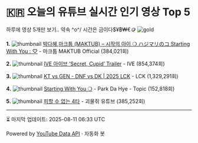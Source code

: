 # 🇰🇷 오늘의 유튜브 실시간 인기 영상 Top 5

하루에 영상 5개만 보기.. 약속 \^o^/ 
시간은 금이다$¥฿₩€🪙
![gold](https://media.tenor.com/your-gif-id.gif)


**1.** ![thumbnail](https://i.ytimg.com/vi/dAcDmbKXw_0/default.jpg)
[박다혜,마크툽 (MAKTUB) – 시작의 아이 ❍ ハジマリのコ Starting With You : ♡](https://youtube.com/watch?v=dAcDmbKXw_0) - 마크툽 MAKTUB Official (384,021회)

**2.** ![thumbnail](https://i.ytimg.com/vi/_6Zvxj0s7SE/default.jpg)
[IVE 아이브 ‘Secret, Cupid’ Trailer](https://youtube.com/watch?v=_6Zvxj0s7SE) - IVE (854,374회)

**3.** ![thumbnail](https://i.ytimg.com/vi/l8UJ_WqKk30/default.jpg)
[KT vs GEN - DNF vs DK | 2025 LCK](https://youtube.com/watch?v=l8UJ_WqKk30) - LCK (1,329,291회)

**4.** ![thumbnail](https://i.ytimg.com/vi/RqImBZoOmF8/default.jpg)
[Starting With You ❍](https://youtube.com/watch?v=RqImBZoOmF8) - Park Da Hye - Topic (152,818회)

**5.** ![thumbnail](https://i.ytimg.com/vi/XkrsahZKvGo/default.jpg)
[피할 수 없는 4타](https://youtube.com/watch?v=XkrsahZKvGo) - 괴물쥐 유튜브 (385,252회)


---
⏳ 마지막 업데이트: 2025-08-11 06:33 UTC

Powered by [YouTube Data API](https://developers.google.com/youtube/v3/docs/videos/list) · 자동화 봇